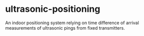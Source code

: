 # ultrasonic-positioning
An indoor positioning system relying on time difference of arrival measurements of ultrasonic pings from fixed transmitters.
